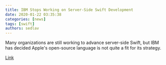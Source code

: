 ```yaml
---
title: IBM Stops Working on Server-Side Swift Development 
date: 2020-01-22 03:35:38
categories: [news]
tags: [swift]
authors: sedlav
---
```


Many organizations are still working to advance server-side Swift, but IBM has decided Apple's open-source language is not quite a fit for its strategy.

[Link](https://www.itprotoday.com/programming-languages/ibm-ceases-work-server-side-swift-development)
